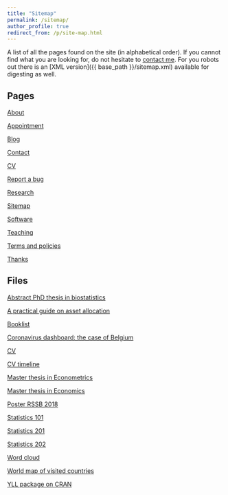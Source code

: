 ```yaml
---
title: "Sitemap"
permalink: /sitemap/
author_profile: true
redirect_from: /p/site-map.html
---
```


A list of all the pages found on the site (in alphabetical order). If you cannot find what you are looking for, do not hesitate to <a href="/contact/">contact me</a>. For you robots out there is an [XML version]({{ base_path }}/sitemap.xml) available for digesting as well.

<h2>Pages</h2>

<a href="/">About</a>

<a href="/rdv/">Appointment</a>

<a href="/blog/">Blog</a>

<a href="/contact/">Contact</a>

<a href="/cv/">CV</a>

<a href="/report-bug/">Report a bug</a>

<a href="/research/">Research</a>

<a href="/sitemap/">Sitemap</a>

<a href="/software/">Software</a>

<a href="/teaching/">Teaching</a>

<a href="/terms/">Terms and policies</a>

<a href="/thanks/">Thanks</a>

<h2>Files</h2>

<a href="/files/Thesis_abstract_EN.pdf" target="_blank" rel="noopener">Abstract PhD thesis in biostatistics</a>

<a href="https://antoinesoetewey.shinyapps.io/optimal-asset-allocation/" target="_blank" rel="noopener">A practical guide on asset allocation</a>

<a href="/files/booklist.html" target="_blank" rel="noopener">Booklist</a>

<a href="/files/coronavirus-dashboard.html" target="_blank" rel="noopener">Coronavirus dashboard: the case of Belgium</a>

<a href="/cv.html" target="_blank" rel="noopener">CV</a>

<a href="/files/CV_timeline_antoinesoetewey.html" target="_blank" rel="noopener">CV timeline</a>

<a href="/files/SOETEWEY-ANTOINE-6083256-ECONOMETRICS-THESIS.pdf" target="_blank" rel="noopener">Master thesis in Econometrics</a>

<a href="/files/Thesis_Antoine_Soetewey_MSc_Eco.pdf" target="_blank" rel="noopener">Master thesis in Economics</a>

<a href="/files/Poster_RSSB_2018.pdf" target="_blank" rel="noopener">Poster RSSB 2018</a>

<a href="https://antoinesoetewey.shinyapps.io/statistics-101/" target="_blank" rel="noopener">Statistics 101</a>

<a href="https://antoinesoetewey.shinyapps.io/statistics-201/" target="_blank" rel="noopener">Statistics 201</a>

<a href="https://antoinesoetewey.shinyapps.io/statistics-202/" target="_blank" rel="noopener">Statistics 202</a>

<a href="https://antoinesoetewey.shinyapps.io/word-cloud/" target="_blank" rel="noopener">Word cloud</a>

<a href="/files/visited-places.html" target="_blank" rel="noopener">World map of visited countries</a>

<a href="/files/years-of-life-lost-yll.pdf" target="_blank" rel="noopener">YLL package on CRAN</a>